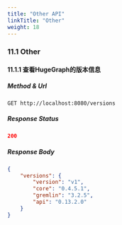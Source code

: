 ```yaml
---
title: "Other API"
linkTitle: "Other"
weight: 18
---
```


### 11.1 Other

#### 11.1.1 查看HugeGraph的版本信息

##### Method & Url

```
GET http://localhost:8080/versions
```

##### Response Status

```json
200
```

##### Response Body

```json
{
    "versions": {
        "version": "v1",
        "core": "0.4.5.1",
        "gremlin": "3.2.5",
        "api": "0.13.2.0"
    }
}
```
